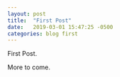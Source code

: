 ```yaml
---
layout: post
title:  "First Post"
date:   2019-03-01 15:47:25 -0500
categories: blog first
---
```

First Post. 

More to come.